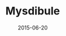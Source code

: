 ---
layout: post
title: "Mysdibule"
date: 2015-06-20
categories: [Horde]
image: http://www.pokepedia.fr/images/c/cd/Mysdibule-RS.png
caught: Mysdibule
location: Grotte Granite
level: 6
version: OR
---